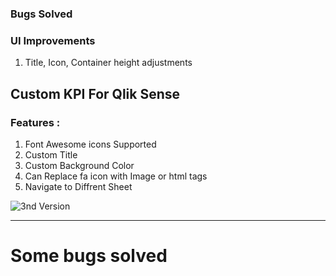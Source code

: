 
<h3>Bugs Solved</h3>
<h3>UI Improvements</h3>
<ol>
  <li>Title, Icon, Container height adjustments</li>
</ol>

<h2>Custom KPI For Qlik Sense</h2>
<h3>Features : </h3>
<ol>
  <li>Font Awesome icons Supported</li>
  <li>Custom Title</li>
  <li>Custom Background Color</li>
  <li>Can Replace fa icon with Image or html tags</li>
  <li>Navigate to Diffrent Sheet</li>
</ol>
<img src="./x-kpi1.gif" alt="3nd Version">
<hr>
<h1>Some bugs solved</h1>

